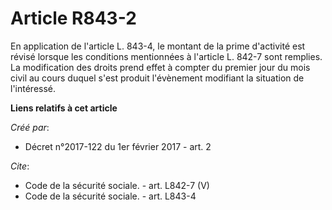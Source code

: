 # Article R843-2

En application de l'article L. 843-4, le montant de la prime d'activité est révisé lorsque les conditions mentionnées à
l'article L. 842-7 sont remplies. La modification des droits prend effet à compter du premier jour du mois civil au cours
duquel s'est produit l'évènement modifiant la situation de l'intéressé.

**Liens relatifs à cet article**

_Créé par_:

  - Décret n°2017-122 du 1er février 2017 - art. 2

_Cite_:

  - Code de la sécurité sociale. - art. L842-7 (V)
  - Code de la sécurité sociale. - art. L843-4
